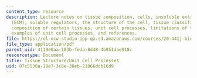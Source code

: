 ```yaml
---
content_type: resource
description: Lecture notes on tissue composition, cells, insoluble extracellular matrix
  (ECM), soluble regulators, the structure of the cell, tissue classification, embryology,
  composition of certain tissues, unit cell processes, limitations of the paradigm,
  examples of unit cell processes, and references.
file: https://ol-ocw-studio-app-qa.s3.amazonaws.com/courses/20-441j-biomaterials-tissue-interactions-fall-2009/07c5538a19e73c8e38eb21066ddb16d9_MIT20_441JF09_read02_notes.pdf
file_type: application/pdf
parent_uid: 4119e0aa-103b-feda-8d48-4b951dae918c
resourcetype: Document
title: Tissue Structure/Unit Cell Processes
uid: 07c5538a-19e7-3c8e-38eb-21066ddb16d9
---
```

